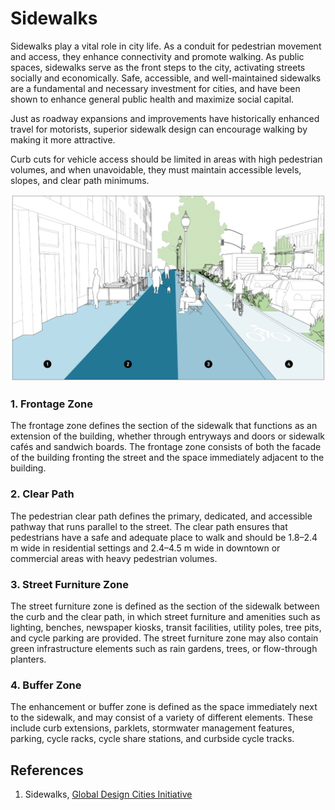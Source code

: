 # Sidewalks

Sidewalks play a vital role in city life. As a conduit for pedestrian movement and access, they enhance connectivity and promote walking. As public spaces, sidewalks serve as the front steps to the city, activating streets socially and economically. Safe, accessible, and well-maintained sidewalks are a fundamental and necessary investment for cities, and have been shown to enhance general public health and maximize social capital.

Just as roadway expansions and improvements have historically enhanced travel for motorists, superior sidewalk design can encourage walking by making it more attractive.

Curb cuts for vehicle access should be limited in areas with high pedestrian volumes, and when unavoidable, they must maintain accessible levels, slopes, and clear path minimums.

![Global Designing Cities Initiative](src/Sidewalk-Zones.png)

### 1. Frontage Zone
The frontage zone defines the section of the sidewalk that functions as an extension of the building, whether through entryways and doors or sidewalk cafés and sandwich boards. The frontage zone consists of both the facade of the building fronting the street and the space immediately adjacent to the building.

### 2. Clear Path
The pedestrian clear path defines the primary, dedicated, and accessible pathway that runs parallel to the street. The clear path ensures that pedestrians have a safe and adequate place to walk and should be 1.8–2.4 m wide in residential settings and 2.4–4.5 m wide in downtown or commercial areas with heavy pedestrian volumes.

### 3. Street Furniture Zone 
The street furniture zone is defined as the section of the sidewalk between the curb and the clear path, in which street furniture and amenities such as lighting, benches, newspaper kiosks, transit facilities, utility poles, tree pits, and cycle parking are provided. The street furniture zone may also contain green infrastructure elements such as rain gardens, trees, or flow-through planters.

### 4. Buffer Zone 
The enhancement or buffer zone is defined as the space immediately next to the sidewalk, and may consist of a variety of different elements. These include curb extensions, parklets, stormwater management features, parking, cycle racks, cycle share stations, and curbside cycle tracks.

## References
1. Sidewalks, [Global Design Cities Initiative](https://globaldesigningcities.org/publication/global-street-design-guide/designing-streets-people/designing-for-pedestrians/sidewalks/)
